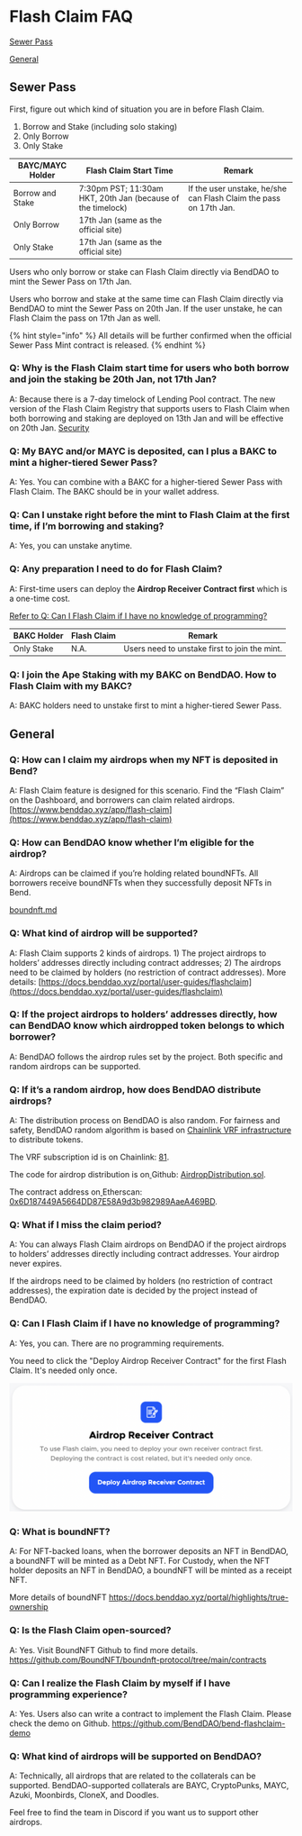 # Flash Claim FAQ

[Sewer Pass](flash-claim-faq.md#sewer-pass)

[General](flash-claim-faq.md#general)

## Sewer Pass

First, figure out which kind of situation you are in before Flash Claim.

1. Borrow and Stake (including solo staking)
2. Only Borrow
3. Only Stake

| BAYC/MAYC Holder | Flash Claim Start Time                                      | Remark                                                            |
| ---------------- | ----------------------------------------------------------- | ----------------------------------------------------------------- |
| Borrow and Stake | 7:30pm PST; 11:30am HKT, 20th Jan (because of the timelock) | If the user unstake, he/she can Flash Claim the pass on 17th Jan. |
| Only Borrow      | 17th Jan (same as the official site)                        |                                                                   |
| Only Stake       | 17th Jan (same as the official site)                        |                                                                   |

Users who only borrow or stake can Flash Claim directly via BendDAO to mint the Sewer Pass on 17th Jan.

Users who borrow and stake at the same time can Flash Claim directly via BendDAO to mint the Sewer Pass on 20th Jan. If the user unstake, he can Flash Claim the pass on 17th Jan as well.

{% hint style="info" %}
All details will be further confirmed when the official Sewer Pass Mint contract is released.&#x20;
{% endhint %}

### **Q: Why is the Flash Claim start time for users who both borrow and join the staking be 20th Jan, not 17th Jan?**

A: Because there is a 7-day timelock of Lending Pool contract. The new version of the Flash Claim Registry that supports users to Flash Claim when both borrowing and staking are deployed on 13th Jan and will be effective on 20th Jan. [Security ](../risk/security-and-audits.md)

### **Q: My BAYC and/or MAYC is deposited, can I plus a BAKC to mint a higher-tiered Sewer Pass?**

A: Yes. You can combine with a BAKC for a higher-tiered Sewer Pass with Flash Claim. The BAKC should be in your wallet address.

### **Q: Can I unstake right before the mint to Flash Claim at the first time, if I’m borrowing and staking?**

A: Yes, you can unstake anytime.

### **Q: Any preparation I need to do for Flash Claim?**

A: First-time users can deploy the **Airdrop Receiver Contract first** which is a one-time cost.&#x20;

[Refer to Q: Can I Flash Claim if I have no knowledge of programming? ](flash-claim-faq.md#q-can-i-flash-claim-if-i-have-no-knowledge-of-programming)



| BAKC Holder | Flash Claim | Remark                                        |
| ----------- | ----------- | --------------------------------------------- |
| Only Stake  | N.A.        | Users need to unstake first to join the mint. |

### **Q: I join the Ape Staking with my BAKC on BendDAO. How to Flash Claim with my BAKC?**

A: BAKC holders need to unstake first to mint a higher-tiered Sewer Pass.

## General

### Q: How can I claim my airdrops when my NFT is deposited in Bend?&#x20;

A: Flash Claim feature is designed for this scenario. Find the “Flash Claim” on the Dashboard, and borrowers can claim related airdrops. [https://www.benddao.xyz/app/flash-claim](https://www.benddao.xyz/app/flash-claim)

### Q: How can BendDAO know whether I’m eligible for the airdrop?&#x20;

A: Airdrops can be claimed if you’re holding related boundNFTs. All borrowers receive boundNFTs when they successfully deposit NFTs in Bend.

&#x20;[boundnft.md](../lending-protocol/boundnft.md "mention")

### Q: What kind of airdrop will be supported?&#x20;

A: Flash Claim supports 2 kinds of airdrops. 1) The project airdrops to holders’ addresses directly including contract addresses; 2) The airdrops need to be claimed by holders (no restriction of contract addresses). More details: [https://docs.benddao.xyz/portal/user-guides/flashclaim](https://docs.benddao.xyz/portal/user-guides/flashclaim)

### Q: If the project airdrops to holders’ addresses directly, how can BendDAO know which airdropped token belongs to which borrower?&#x20;

A: BendDAO follows the airdrop rules set by the project. Both specific and random airdrops can be supported.

### Q: If it’s a random airdrop, how does BendDAO distribute airdrops?&#x20;

A: The distribution process on BendDAO is also random. For fairness and safety, BendDAO random algorithm is based on [Chainlink VRF infrastructure](https://vrf.chain.link/mainnet) to distribute tokens.&#x20;

The VRF subscription id is on Chainlink: [81](https://vrf.chain.link/mainnet/81).

The code for airdrop distribution is on[ ](https://github.com/BoundNFT/boundnft-protocol/blob/main/contracts/misc/AirdropDistribution.sol)Github: [AirdropDistribution.sol](https://github.com/BoundNFT/boundnft-protocol/blob/main/contracts/misc/AirdropDistribution.sol).&#x20;

The contract address on[ ](https://etherscan.io/address/0x6D187449A5664DD87E58A9d3b982989AaeA469BD)Etherscan: [0x6D187449A5664DD87E58A9d3b982989AaeA469BD](https://etherscan.io/address/0x6D187449A5664DD87E58A9d3b982989AaeA469BD).

### Q: What if I miss the claim period?&#x20;

A: You can always Flash Claim airdrops on BendDAO if the project airdrops to holders’ addresses directly including contract addresses. Your airdrop never expires.

If the airdrops need to be claimed by holders (no restriction of contract addresses), the expiration date is decided by the project instead of BendDAO.

### Q: Can I Flash Claim if I have no knowledge of programming?&#x20;

A: Yes, you can. There are no programming requirements.&#x20;

You need to click the "Deploy Airdrop Receiver Contract" for the first Flash Claim. It's needed only once.&#x20;

![](<../.gitbook/assets/image (4) (2).png>)

### Q: What is boundNFT?&#x20;

A: For NFT-backed loans, when the borrower deposits an NFT in BendDAO, a boundNFT will be minted as a Debt NFT. For Custody, when the NFT holder deposits an NFT in BendDAO, a boundNFT will be minted as a receipt NFT.&#x20;

More details of boundNFT https://docs.benddao.xyz/portal/highlights/true-ownership

### Q: Is the Flash Claim open-sourced?&#x20;

A: Yes. Visit BoundNFT Github to find more details. https://github.com/BoundNFT/boundnft-protocol/tree/main/contracts

### Q: Can I realize the Flash Claim by myself if I have programming experience?&#x20;

A: Yes. Users also can write a contract to implement the Flash Claim. Please check the demo on Github. https://github.com/BendDAO/bend-flashclaim-demo

### Q: What kind of airdrops will be supported on BendDAO?&#x20;

A: Technically, all airdrops that are related to the collaterals can be supported. BendDAO-supported collaterals are BAYC, CryptoPunks, MAYC, Azuki, Moonbirds, CloneX, and Doodles.

Feel free to find the team in Discord if you want us to support other airdrops.
